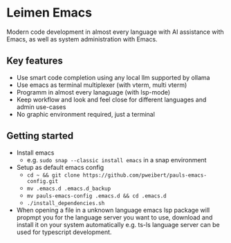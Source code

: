 # Leimen Emacs
Modern code development in almost every language with AI assistance with Emacs, as well as system administration with Emacs. 

## Key features
- Use smart code completion using any local llm supported by ollama
- Use emacs as terminal multiplexer (with vterm, multi vterm)
- Programm in almost every lanaguage (with lsp-mode)
- Keep workflow and look and feel close for different languages and admin use-cases
- No graphic environment required, just a terminal

## Getting started
- Install emacs
  - e.g. `sudo snap --classic install emacs` in a snap environment
- Setup as default emacs config
  - `cd ~ && git clone https://github.com/pweibert/pauls-emacs-config.git`
  - `mv .emacs.d .emacs.d_backup`
  - `mv pauls-emacs-config .emacs.d && cd .emacs.d`
  - `./install_dependencies.sh`
- When opening a file in a unknown language emacs lsp package will propmpt you for the language server you want to use, download and install it on your system automatically e.g. ts-ls language server can be used for typescript development.    
